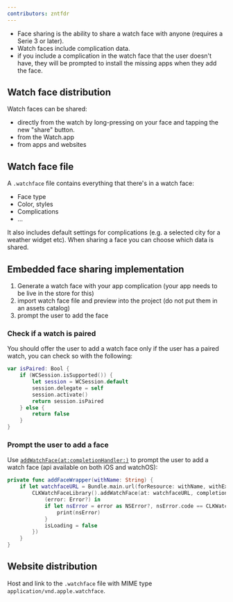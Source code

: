 ```yaml
---
contributors: zntfdr
---
```


- Face sharing is the ability to share a watch face with anyone (requires a Serie 3 or later). 
- Watch faces include complication data.
- if you include a complication in the watch face that the user doesn't have, they will be prompted to install the missing apps when they add the face.

## Watch face distribution

Watch faces can be shared:

- directly from the watch by long-pressing on your face and tapping the new "share" button.
- from the Watch.app
- from apps and websites

## Watch face file

A `.watchface` file contains everything that there's in a watch face:

- Face type
- Color, styles
- Complications
- ...
 
It also includes default settings for complications (e.g. a selected city for a weather widget etc). When sharing a face you can choose which data is shared.

## Embedded face sharing implementation

1. Generate a watch face with your app complication (your app needs to be live in the store for this)
2. import watch face file and preview into the project (do not put them in an assets catalog)
3. prompt the user to add the face

### Check if a watch is paired

You should offer the user to add a watch face only if the user has a paired watch, you can check so with the following:

```swift
var isPaired: Bool {
    if (WCSession.isSupported()) {
        let session = WCSession.default
        session.delegate = self
        session.activate()
        return session.isPaired
    } else {
        return false
    }
}
```

### Prompt the user to add a face

Use [`addWatchFace(at:completionHandler:)`][addWatchFace(at:completionHandler:)] to prompt the user to add a watch face (api available on both iOS and watchOS):

```swift
private func addFaceWrapper(withName: String) {
    if let watchfaceURL = Bundle.main.url(forResource: withName, withExtension: "watchface") {
        CLKWatchFaceLibrary().addWatchFace(at: watchfaceURL, completionHandler: {
            (error: Error?) in
            if let nsError = error as NSError?, nsError.code == CLKWatchFaceLibrary.ErrorCode.faceNotAvailable.rawValue {
                print(nsError)
            }
            isLoading = false
        })
    }
}
```

## Website distribution

Host and link to the `.watchface` file with MIME type `application/vnd.apple.watchface`.


[addWatchFace(at:completionHandler:)]: https://developer.apple.com/documentation/clockkit/clkwatchfacelibrary/3601124-addwatchface